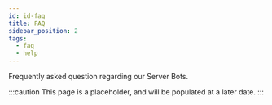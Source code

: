 ```yaml
---
id: id-faq
title: FAQ
sidebar_position: 2
tags:
  - faq
  - help
---
```


Frequently asked question regarding our Server Bots.

:::caution
This page is a placeholder, and will be populated at a later date.
:::
